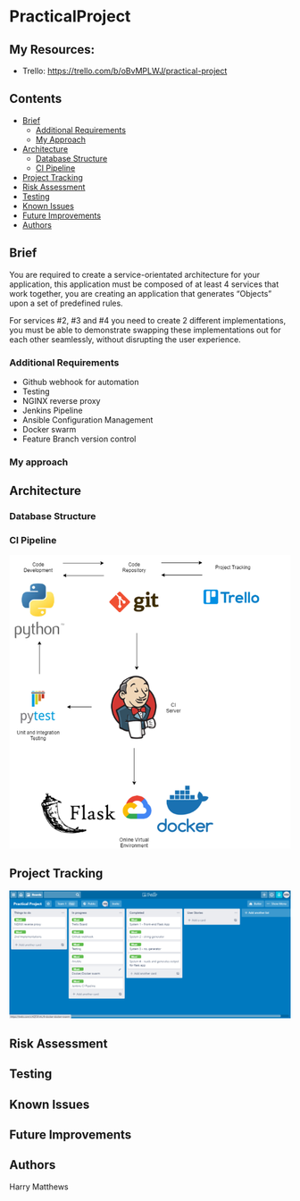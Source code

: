 # PracticalProject

## My Resources:
* Trello: https://trello.com/b/oBvMPLWJ/practical-project

## Contents
* [Brief](#brief)
   * [Additional Requirements](#additional-requirements)
   * [My Approach](#my-approach)
* [Architecture](#architecture)
   * [Database Structure](#database-structure)
   * [CI Pipeline](#ci-pipeline)
* [Project Tracking](#project-tracking)
* [Risk Assessment](#risk-assessment)
* [Testing](#testing)
* [Known Issues](#known-issues)
* [Future Improvements](#future-improvements)
* [Authors](#authors)

## Brief

You are required to create a service-orientated architecture for your application, this application must be composed of at least 4 services that work together, you are creating an application that generates “Objects” upon a set of predefined rules.

For services #2, #3 and #4 you need to create 2 different implementations, you must be able to demonstrate swapping these implementations out for each other seamlessly, without disrupting the user experience.

### Additional Requirements

* Github webhook for automation
* Testing
* NGINX reverse proxy
* Jenkins Pipeline
* Ansible Configuration Management
* Docker swarm
* Feature Branch version control

### My approach



## Architecture

### Database Structure



### CI Pipeline

![CI][ci]


## Project Tracking

![Trello][trello]

## Risk Assessment

## Testing

## Known Issues

## Future Improvements

## Authors

Harry Matthews

[trello]: https://github.com/HMatthewsQA/PracticalProject/blob/development/Documents/Trello/Trello2.png?raw=true "Trello Board"

[ci]: https://github.com/HMatthewsQA/PracticalProject/blob/development/Documents/CIPipeline.png?raw=true "CI Pipeline"